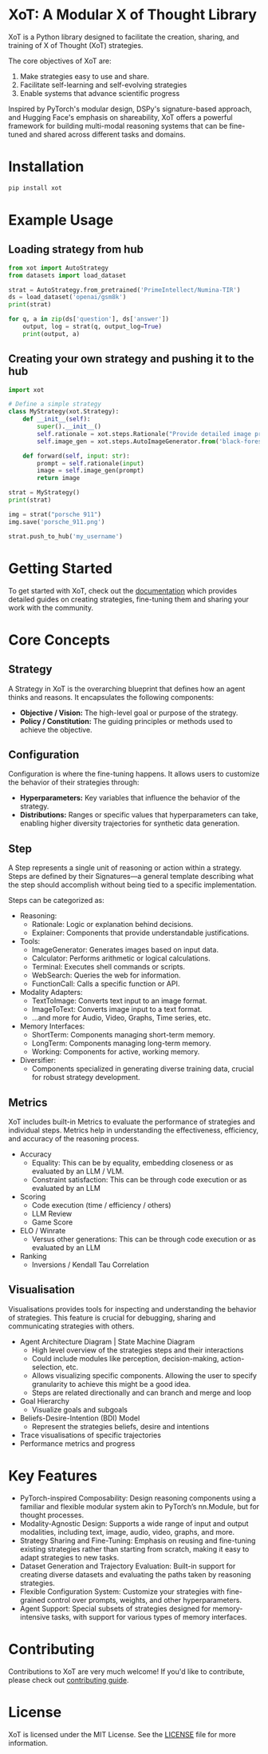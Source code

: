 # XoT: A Modular X of Thought Library

XoT is a Python library designed to facilitate the creation, sharing, and training of X of Thought (XoT) strategies.

The core objectives of XoT are:
1. Make strategies easy to use and share.
2. Facilitate self-learning and self-evolving strategies
3. Enable systems that advance scientific progress

Inspired by PyTorch's modular design, DSPy's signature-based approach, and Hugging Face's emphasis on shareability, XoT offers a powerful framework for building multi-modal reasoning systems that can be fine-tuned and shared across different tasks and domains.

# Installation
```bash
pip install xot
```

# Example Usage

## Loading strategy from hub
```python
from xot import AutoStrategy
from datasets import load_dataset

strat = AutoStrategy.from_pretrained('PrimeIntellect/Numina-TIR')
ds = load_dataset('openai/gsm8k')
print(strat)

for q, a in zip(ds['question'], ds['answer'])
    output, log = strat(q, output_log=True)
    print(output, a)
```

## Creating your own strategy and pushing it to the hub
```python
import xot

# Define a simple strategy
class MyStrategy(xot.Strategy):
    def __init__(self):
        super().__init__()
        self.rationale = xot.steps.Rationale("Provide detailed image prompt to improve aesthetics")
        self.image_gen = xot.steps.AutoImageGenerator.from('black-forest-labs/FLUX.1-dev')

    def forward(self, input: str):
        prompt = self.rationale(input)
        image = self.image_gen(prompt)
        return image

strat = MyStrategy()
print(strat)

img = strat("porsche 911")
img.save('porsche_911.png')

strat.push_to_hub('my_username')
```

# Getting Started
To get started with XoT, check out the [documentation](/) which provides detailed guides on creating strategies, fine-tuning them and sharing your work with the community.

# Core Concepts

## Strategy
A Strategy in XoT is the overarching blueprint that defines how an agent thinks and reasons. It encapsulates the following components:

- **Objective / Vision:** The high-level goal or purpose of the strategy.
- **Policy / Constitution:** The guiding principles or methods used to achieve the objective.

## Configuration
Configuration is where the fine-tuning happens. It allows users to customize the behavior of their strategies through:

- **Hyperparameters:** Key variables that influence the behavior of the strategy.
- **Distributions:** Ranges or specific values that hyperparameters can take, enabling higher diversity trajectories for synthetic data generation.

## Step
A Step represents a single unit of reasoning or action within a strategy.
Steps are defined by their Signatures—a general template describing what the step should accomplish without being tied to a specific implementation.

Steps can be categorized as:
- Reasoning:
  - Rationale: Logic or explanation behind decisions.
  - Explainer: Components that provide understandable justifications.
- Tools:
  - ImageGenerator: Generates images based on input data.
  - Calculator: Performs arithmetic or logical calculations.
  - Terminal: Executes shell commands or scripts.
  - WebSearch: Queries the web for information.
  - FunctionCall: Calls a specific function or API.
- Modality Adapters:
  - TextToImage: Converts text input to an image format.
  - ImageToText: Converts image input to a text format.
  - ...and more for Audio, Video, Graphs, Time series, etc.
- Memory Interfaces:
  - ShortTerm: Components managing short-term memory.
  - LongTerm: Components managing long-term memory.
  - Working: Components for active, working memory.
- Diversifier:
  - Components specialized in generating diverse training data, crucial for robust strategy development.


## Metrics
XoT includes built-in Metrics to evaluate the performance of strategies and individual steps.
Metrics help in understanding the effectiveness, efficiency, and accuracy of the reasoning process.
- Accuracy
  - Equality: This can be by equality, embedding closeness or as evaluated by an LLM / VLM.
  - Constraint satisfaction: This can be through code execution or as evaluated by an LLM
- Scoring
  - Code execution (time / efficiency / others)
  - LLM Review
  - Game Score
- ELO / Winrate
  - Versus other generations: This can be through code execution or as evaluated by an LLM
- Ranking
  - Inversions / Kendall Tau Correlation

## Visualisation
Visualisations provides tools for inspecting and understanding the behavior of strategies.
This feature is crucial for debugging, sharing and communicating strategies with others.

- Agent Architecture Diagram | State Machine Diagram
  - High level overview of the strategies steps and their interactions
  - Could include modules like perception, decision-making, action-selection, etc.
  - Allows visualizing specific components. Allowing the user to specify granularity to achieve this might be a good idea.
  - Steps are related directionally and can branch and merge and loop
- Goal Hierarchy
  - Visualize goals and subgoals
- Beliefs-Desire-Intention (BDI) Model
  - Represent the strategies beliefs, desire and intentions
- Trace visualisations of specific trajectories
- Performance metrics and progress

# Key Features
- PyTorch-inspired Composability: Design reasoning components using a familiar and flexible modular system akin to PyTorch’s nn.Module, but for thought processes.
- Modality-Agnostic Design: Supports a wide range of input and output modalities, including text, image, audio, video, graphs, and more.
- Strategy Sharing and Fine-Tuning: Emphasis on reusing and fine-tuning existing strategies rather than starting from scratch, making it easy to adapt strategies to new tasks.
- Dataset Generation and Trajectory Evaluation: Built-in support for creating diverse datasets and evaluating the paths taken by reasoning strategies.
- Flexible Configuration System: Customize your strategies with fine-grained control over prompts, weights, and other hyperparameters.
- Agent Support: Special subsets of strategies designed for memory-intensive tasks, with support for various types of memory interfaces.

# Contributing
Contributions to XoT are very much welcome!
If you'd like to contribute, please check out [contributing guide]().

# License
XoT is licensed under the MIT License. See the [LICENSE]() file for more information.
